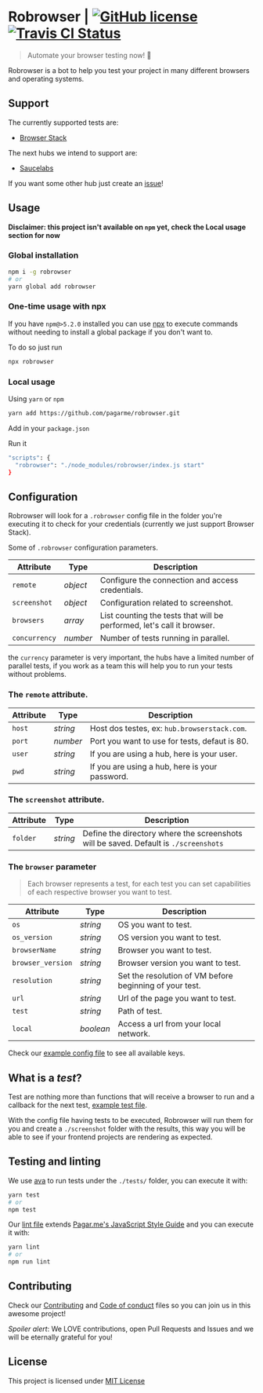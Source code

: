 # Robrowser | [![GitHub license](https://img.shields.io/github/license/mashape/apistatus.svg)](https://github.com/pagarme/robrowser/blob/master/LICENSE) [![Travis CI Status](https://travis-ci.org/pagarme/robrowser.svg?branch=master)](https://travis-ci.org/pagarme/robrowser)
> Automate your browser testing now! 🤖

Robrowser is a bot to help you test your project in many different browsers and operating systems.

## Support

The currently supported tests are:

- [Browser Stack](https://www.browserstack.com)

The next hubs we intend to support are:

- [Saucelabs](https://saucelabs.com/)

If you want some other hub just create an [issue](https://github.com/pagarme/robrowser/issues)!

## Usage

**Disclaimer: this project isn't available on `npm` yet, check the Local usage section for now**

### Global installation

```sh
npm i -g robrowser
# or
yarn global add robrowser
```

### One-time usage with npx

If you have `npm@>5.2.0` installed you can use [npx](https://medium.com/@maybekatz/introducing-npx-an-npm-package-runner-55f7d4bd282b) to execute commands without needing to install a global package if you don't want to.

To do so just run

```sh
npx robrowser
```

### Local usage

Using `yarn` or `npm`

```sh
yarn add https://github.com/pagarme/robrowser.git
```

Add in your `package.json`

Run it
```sh
"scripts": {
  "robrowser": "./node_modules/robrowser/index.js start"
}
```

## Configuration

Robrowser will look for a `.robrowser` config file in the folder you're executing it to check for your credentials (currently we just support Browser Stack).

Some of `.robrowser` configuration parameters.

| Attribute | Type | Description |
| ---- | ---- | ---- |
| `remote` | *object* | Configure the connection and access credentials.
| `screenshot` | *object* | Configuration related to screenshot.
| `browsers` | *array* | List counting the tests that will be performed, let's call it browser.
| `concurrency` | *number* | Number of tests running in parallel.

the `currency` parameter is very important, the hubs have a limited number of parallel tests, if you work as a team this will help you to run your tests without problems.

### The `remote` attribute.

| Attribute | Type | Description |
| ---- | ---- | ---- |
| `host` | *string* | Host dos testes, ex: `hub.browserstack.com`.
| `port` | *number* | Port you want to use for tests, defaut is 80.
| `user` | *string* | If you are using a hub, here is your user.
| `pwd` | *string* | If you are using a hub, here is your password.

### The `screenshot` attribute.

| Attribute | Type | Description |
| ---- | ---- | ---- |
| `folder` | *string* | Define the directory where the screenshots will be saved. Default is `./screenshots`

### The `browser` parameter

> Each browser represents a test, for each test you can set capabilities of each respective browser you want to test.

| Attribute | Type | Description |
| ---- | ---- | ---- |
| `os` | *string* | OS you want to test.
| `os_version` | *string* | OS version you want to test.
| `browserName` | *string* | Browser you want to test.
| `browser_version` | *string* | Browser version you want to test.
| `resolution` | *string* | Set the resolution of VM before beginning of your test.
| `url` | *string* | Url of the page you want to test.
| `test` | *string* | Path of test.
| `local` | *boolean* | Access a url from your local network.

Check our [example config file](./examples/.robrowser) to see all available keys.

## What is a _test_?

Test are nothing more than functions that will receive a browser to run and a callback for the next test, [example test file](./examples/index.js).

With the config file having tests to be executed, Robrowser will run them for you and create a `./screenshot` folder with the results, this way you will be able to see if your frontend projects are rendering as expected.

## Testing and linting

We use [ava](https://github.com/avajs/ava) to run tests under the `./tests/` folder, you can execute it with:

```sh
yarn test
# or
npm test
```

Our [lint file](.eslintrc) extends [Pagar.me's JavaScript Style Guide](https://github.com/pagarme/javascript-style-guide) and you can execute it with:

```sh
yarn lint
# or
npm run lint
```

## Contributing

Check our [Contributing](./.github/CONTRIBUTING.md) and [Code of conduct](./.github/CODE_OF_CONDUCT.md) files so you can join us in this awesome project!

_Spoiler alert_: We LOVE contributions, open Pull Requests and Issues and we will be eternally grateful for you!

## License

This project is licensed under [MIT License](./LICENSE)
